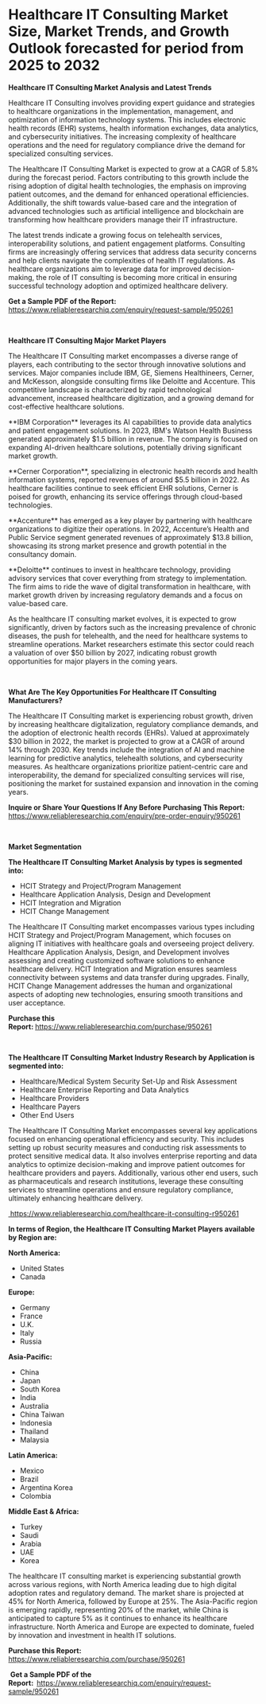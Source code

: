 <p><h1>Healthcare IT Consulting Market Size, Market Trends, and Growth Outlook forecasted for period from 2025 to 2032</h1></p><p><strong>Healthcare IT Consulting Market Analysis and Latest Trends</strong></p>
<p><p>Healthcare IT Consulting involves providing expert guidance and strategies to healthcare organizations in the implementation, management, and optimization of information technology systems. This includes electronic health records (EHR) systems, health information exchanges, data analytics, and cybersecurity initiatives. The increasing complexity of healthcare operations and the need for regulatory compliance drive the demand for specialized consulting services.</p><p>The Healthcare IT Consulting Market is expected to grow at a CAGR of 5.8% during the forecast period. Factors contributing to this growth include the rising adoption of digital health technologies, the emphasis on improving patient outcomes, and the demand for enhanced operational efficiencies. Additionally, the shift towards value-based care and the integration of advanced technologies such as artificial intelligence and blockchain are transforming how healthcare providers manage their IT infrastructure.</p><p>The latest trends indicate a growing focus on telehealth services, interoperability solutions, and patient engagement platforms. Consulting firms are increasingly offering services that address data security concerns and help clients navigate the complexities of health IT regulations. As healthcare organizations aim to leverage data for improved decision-making, the role of IT consulting is becoming more critical in ensuring successful technology adoption and optimized healthcare delivery.</p></p>
<p><strong>Get a Sample PDF of the Report:&nbsp;</strong> <a href="https://www.reliableresearchiq.com/enquiry/request-sample/950261?utm_campaign=3704&utm_medium=2&utm_source=Github&utm_content=ia&utm_term=17042025&utm_id=healthcare-it-consulting">https://www.reliableresearchiq.com/enquiry/request-sample/950261</a></p>
<p>&nbsp;</p>
<p><strong>Healthcare IT Consulting Major Market Players</strong></p>
<p><p>The Healthcare IT Consulting market encompasses a diverse range of players, each contributing to the sector through innovative solutions and services. Major companies include IBM, GE, Siemens Healthineers, Cerner, and McKesson, alongside consulting firms like Deloitte and Accenture. This competitive landscape is characterized by rapid technological advancement, increased healthcare digitization, and a growing demand for cost-effective healthcare solutions.</p><p>**IBM Corporation** leverages its AI capabilities to provide data analytics and patient engagement solutions. In 2023, IBM's Watson Health Business generated approximately $1.5 billion in revenue. The company is focused on expanding AI-driven healthcare solutions, potentially driving significant market growth.</p><p>**Cerner Corporation**, specializing in electronic health records and health information systems, reported revenues of around $5.5 billion in 2022. As healthcare facilities continue to seek efficient EHR solutions, Cerner is poised for growth, enhancing its service offerings through cloud-based technologies.</p><p>**Accenture** has emerged as a key player by partnering with healthcare organizations to digitize their operations. In 2022, Accenture’s Health and Public Service segment generated revenues of approximately $13.8 billion, showcasing its strong market presence and growth potential in the consultancy domain.</p><p>**Deloitte** continues to invest in healthcare technology, providing advisory services that cover everything from strategy to implementation. The firm aims to ride the wave of digital transformation in healthcare, with market growth driven by increasing regulatory demands and a focus on value-based care.</p><p>As the healthcare IT consulting market evolves, it is expected to grow significantly, driven by factors such as the increasing prevalence of chronic diseases, the push for telehealth, and the need for healthcare systems to streamline operations. Market researchers estimate this sector could reach a valuation of over $50 billion by 2027, indicating robust growth opportunities for major players in the coming years.</p></p>
<p>&nbsp;</p>
<p><strong>What Are The Key Opportunities For Healthcare IT Consulting Manufacturers?</strong></p>
<p><p>The Healthcare IT Consulting market is experiencing robust growth, driven by increasing healthcare digitalization, regulatory compliance demands, and the adoption of electronic health records (EHRs). Valued at approximately $30 billion in 2022, the market is projected to grow at a CAGR of around 14% through 2030. Key trends include the integration of AI and machine learning for predictive analytics, telehealth solutions, and cybersecurity measures. As healthcare organizations prioritize patient-centric care and interoperability, the demand for specialized consulting services will rise, positioning the market for sustained expansion and innovation in the coming years.</p></p>
<p><strong>Inquire or Share Your Questions If Any Before Purchasing This Report:</strong> <a href="https://www.reliableresearchiq.com/enquiry/pre-order-enquiry/950261?utm_campaign=3704&utm_medium=2&utm_source=Github&utm_content=ia&utm_term=17042025&utm_id=healthcare-it-consulting">https://www.reliableresearchiq.com/enquiry/pre-order-enquiry/950261</a></p>
<p>&nbsp;</p>
<p><strong>Market Segmentation</strong></p>
<p><strong>The Healthcare IT Consulting Market Analysis by types is segmented into:</strong></p>
<p><ul><li>HCIT Strategy and Project/Program Management</li><li>Healthcare Application Analysis, Design and Development</li><li>HCIT Integration and Migration</li><li>HCIT Change Management</li></ul></p>
<p><p>The Healthcare IT Consulting market encompasses various types including HCIT Strategy and Project/Program Management, which focuses on aligning IT initiatives with healthcare goals and overseeing project delivery. Healthcare Application Analysis, Design, and Development involves assessing and creating customized software solutions to enhance healthcare delivery. HCIT Integration and Migration ensures seamless connectivity between systems and data transfer during upgrades. Finally, HCIT Change Management addresses the human and organizational aspects of adopting new technologies, ensuring smooth transitions and user acceptance.</p></p>
<p><strong>Purchase this Report:&nbsp;</strong><a href="https://www.reliableresearchiq.com/purchase/950261?utm_campaign=3704&utm_medium=2&utm_source=Github&utm_content=ia&utm_term=17042025&utm_id=healthcare-it-consulting">https://www.reliableresearchiq.com/purchase/950261</a></p>
<p>&nbsp;</p>
<p><strong>The Healthcare IT Consulting Market Industry Research by Application is segmented into:</strong></p>
<p><ul><li>Healthcare/Medical System Security Set-Up and Risk Assessment</li><li>Healthcare Enterprise Reporting and Data Analytics</li><li>Healthcare Providers</li><li>Healthcare Payers</li><li>Other End Users</li></ul></p>
<p><p>The Healthcare IT Consulting Market encompasses several key applications focused on enhancing operational efficiency and security. This includes setting up robust security measures and conducting risk assessments to protect sensitive medical data. It also involves enterprise reporting and data analytics to optimize decision-making and improve patient outcomes for healthcare providers and payers. Additionally, various other end users, such as pharmaceuticals and research institutions, leverage these consulting services to streamline operations and ensure regulatory compliance, ultimately enhancing healthcare delivery.</p></p>
<p><a href="https://www.reliableresearchiq.com/healthcare-it-consulting-r950261?utm_campaign=3704&utm_medium=2&utm_source=Github&utm_content=ia&utm_term=17042025&utm_id=healthcare-it-consulting">&nbsp;https://www.reliableresearchiq.com/healthcare-it-consulting-r950261</a></p>
<p><strong>In terms of Region, the Healthcare IT Consulting Market Players available by Region are:</strong></p>
<p>
    <p> <strong> North America: </strong>
        <ul>
            <li>United States</li>
            <li>Canada</li>
        </ul>
        </p> 
    <p> <strong> Europe: </strong>
        <ul>
            <li>Germany</li>
            <li>France</li>
            <li>U.K.</li>
            <li>Italy</li>
            <li>Russia</li>
        </ul>
        </p> 
    <p> <strong> Asia-Pacific: </strong>
        <ul>
            <li>China</li>
            <li>Japan</li>
            <li>South Korea</li>
            <li>India</li>
            <li>Australia</li>
            <li>China Taiwan</li>
            <li>Indonesia</li>
            <li>Thailand</li>
            <li>Malaysia</li>
        </ul>
        </p> 
    <p> <strong> Latin America: </strong>
        <ul>
            <li>Mexico</li>
            <li>Brazil</li>
            <li>Argentina Korea</li>
            <li>Colombia</li>
        </ul>
        </p> 
    <p> <strong> Middle East & Africa: </strong>
        <ul>
            <li>Turkey</li>
            <li>Saudi</li>
            <li>Arabia</li>
            <li>UAE</li>
            <li>Korea</li>
        </ul>
    </p>
    </p>
<p><p>The healthcare IT consulting market is experiencing substantial growth across various regions, with North America leading due to high digital adoption rates and regulatory demand. The market share is projected at 45% for North America, followed by Europe at 25%. The Asia-Pacific region is emerging rapidly, representing 20% of the market, while China is anticipated to capture 5% as it continues to enhance its healthcare infrastructure. North America and Europe are expected to dominate, fueled by innovation and investment in health IT solutions.</p></p>
<p><strong>Purchase this Report: </strong><a href="https://www.reliableresearchiq.com/purchase/950261?utm_campaign=3704&utm_medium=2&utm_source=Github&utm_content=ia&utm_term=17042025&utm_id=healthcare-it-consulting">https://www.reliableresearchiq.com/purchase/950261</a></p>
<p>&nbsp;<strong>Get a Sample PDF of the Report:&nbsp;&nbsp;</strong><a href="https://www.reliableresearchiq.com/enquiry/request-sample/950261?utm_campaign=3704&utm_medium=2&utm_source=Github&utm_content=ia&utm_term=17042025&utm_id=healthcare-it-consulting">https://www.reliableresearchiq.com/enquiry/request-sample/950261</a></p>
<p><strong></strong></p>
<p><p></p><p></p><p></p></p>